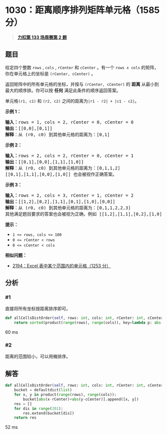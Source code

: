 # 1030：距离顺序排列矩阵单元格（1585 分）


> <u>**[力扣第 133 场周赛第 2 题](https://leetcode.cn/problems/matrix-cells-in-distance-order/)**</u>

## 题目

<p>给定四个整数 <code>rows</code> ,   <code>cols</code> ,  <code>rCenter</code> 和 <code>cCenter</code> 。有一个 <code>rows x cols</code> 的矩阵，你在单元格上的坐标是 <code>(rCenter, cCenter)</code> 。</p>

<p>返回矩阵中的所有单元格的坐标，并按与<em> </em><code>(rCenter, cCenter)</code><em> </em>的 <strong>距离</strong> 从最小到最大的顺序排。你可以按 <strong>任何</strong> 满足此条件的顺序返回答案。</p>

<p>单元格<code>(r1, c1)</code> 和 <code>(r2, c2)</code> 之间的距离为<code>|r1 - r2| + |c1 - c2|</code>。</p>



<p><strong>示例 1：</strong></p>

<pre>
<strong>输入：</strong>rows = 1, cols = 2, rCenter = 0, cCenter = 0
<strong>输出：</strong>[[0,0],[0,1]]
<strong>解释</strong>：从 (r0, c0) 到其他单元格的距离为：[0,1]
</pre>

<p><strong>示例 2：</strong></p>

<pre>
<strong>输入：</strong>rows = 2, cols = 2, rCenter = 0, cCenter = 1
<strong>输出：</strong>[[0,1],[0,0],[1,1],[1,0]]
<strong>解释</strong>：从 (r0, c0) 到其他单元格的距离为：[0,1,1,2]
[[0,1],[1,1],[0,0],[1,0]] 也会被视作正确答案。
</pre>

<p><strong>示例 3：</strong></p>

<pre>
<strong>输入：</strong>rows = 2, cols = 3, rCenter = 1, cCenter = 2
<strong>输出：</strong>[[1,2],[0,2],[1,1],[0,1],[1,0],[0,0]]
<strong>解释</strong>：从 (r0, c0) 到其他单元格的距离为：[0,1,1,2,2,3]
其他满足题目要求的答案也会被视为正确，例如 [[1,2],[1,1],[0,2],[1,0],[0,1],[0,0]]。
</pre>



<p><strong>提示：</strong></p>

<ul>
<li><code>1 &lt;= rows, cols &lt;= 100</code></li>
<li><code>0 &lt;= rCenter &lt; rows</code></li>
<li><code>0 &lt;= cCenter &lt; cols</code></li>
</ul>


**相似问题：**
- [2194：Excel 表中某个范围内的单元格（1253 分）](/leetcode/2194)


## 分析

### #1

直接将所有坐标按距离排序即可。

```python
def allCellsDistOrder(self, rows: int, cols: int, rCenter: int, cCenter: int) -> List[List[int]]:
    return sorted(product(range(rows), range(cols)), key=lambda p: abs(p[0]-rCenter)+abs(p[1]-cCenter))
```

60 ms

### #2

距离的范围较小，可以用桶排序。

## 解答

```python
def allCellsDistOrder(self, rows: int, cols: int, rCenter: int, cCenter: int) -> List[List[int]]:
    bucket = defaultdict(list)
    for x, y in product(range(rows), range(cols)):
        bucket[abs(x-rCenter)+abs(y-cCenter)].append([x, y])
    res = []
    for dis in range(201):
        res.extend(bucket[dis])
    return res
```

52 ms
